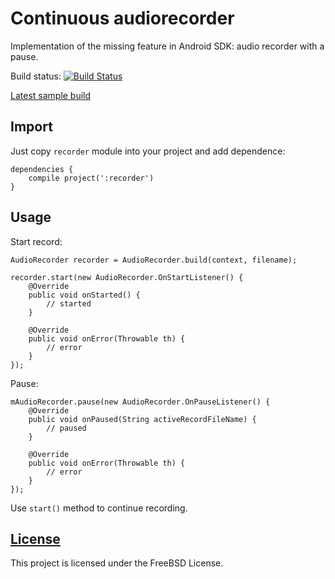 # Continuous audiorecorder

Implementation of the missing feature in Android SDK: audio recorder with a pause.

Build status: [![Build Status](https://drone.io/github.com/lassana/continuous-audiorecorder/status.png)](https://drone.io/github.com/lassana/continuous-audiorecorder/latest)

[Latest sample build](https://drone.io/github.com/lassana/continuous-audiorecorder/files)

## Import

Just copy `recorder` module into your project and add dependence:

    dependencies {
        compile project(':recorder')
    }

## Usage

Start record:

    AudioRecorder recorder = AudioRecorder.build(context, filename);

    recorder.start(new AudioRecorder.OnStartListener() {
        @Override
        public void onStarted() {
            // started
        }

        @Override
        public void onError(Throwable th) {
            // error
        }
    });

Pause:

    mAudioRecorder.pause(new AudioRecorder.OnPauseListener() {
        @Override
        public void onPaused(String activeRecordFileName) {
            // paused
        }

        @Override
        public void onError(Throwable th) {
            // error
        }
    });

Use `start()` method to continue recording.

## [License](https://github.com/lassana/continuous-audiorecorder/blob/master/LICENSE)

This project is licensed under the FreeBSD License.
